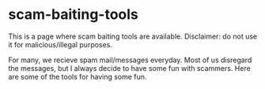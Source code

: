 # scam-baiting-tools
This is a page where scam baiting tools are available.
Disclaimer: do not use it for malicious/illegal purposes.

For many, we recieve spam mail/messages everyday. 
Most of us disregard the messages, but I always decide to have some fun with scammers.
Here are some of the tools for having some fun. 
